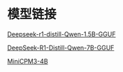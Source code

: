 # 模型链接



[Deepseek-r1-distill-Qwen-1.5B-GGUF](https://huggingface.co/unsloth/DeepSeek-R1-Distill-Qwen-1.5B-GGUF)

[DeepSeek-R1-Distill-Qwen-7B-GGUF](https://huggingface.co/unsloth/DeepSeek-R1-Distill-Qwen-7B-GGUF)

[MiniCPM3-4B](https://huggingface.co/openbmb/MiniCPM3-4B)